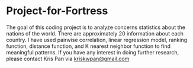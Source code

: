 # Project-for-Fortress
The goal of this coding project is to analyze concerns statistics about the nations of the world. There are approximately 20 information about each country. I have used pairwise correlation, linear regression model, ranking function, distance function, and K nearest neighbor function to find meaningful patterns.
If you have any interest in doing further research, please contact Kris Pan via kriskwpan@gmail.com
